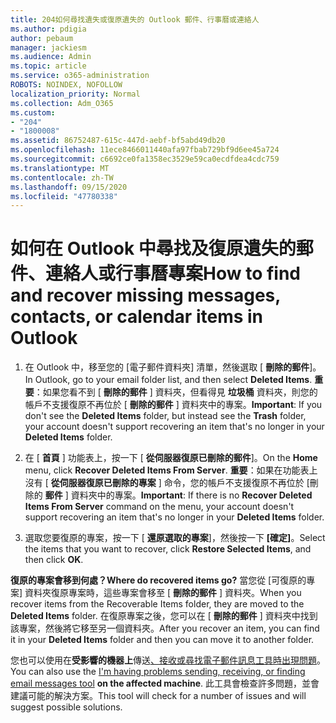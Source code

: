 ```yaml
---
title: 204如何尋找遺失或復原遺失的 Outlook 郵件、行事曆或連絡人
ms.author: pdigia
author: pebaum
manager: jackiesm
ms.audience: Admin
ms.topic: article
ms.service: o365-administration
ROBOTS: NOINDEX, NOFOLLOW
localization_priority: Normal
ms.collection: Adm_O365
ms.custom:
- "204"
- "1800008"
ms.assetid: 86752487-615c-447d-aebf-bf5abd49db20
ms.openlocfilehash: 11ece8466011440afa97fbab729bf9d6ee45a724
ms.sourcegitcommit: c6692ce0fa1358ec3529e59ca0ecdfdea4cdc759
ms.translationtype: MT
ms.contentlocale: zh-TW
ms.lasthandoff: 09/15/2020
ms.locfileid: "47780338"
---
```

# <a name="how-to-find-and-recover-missing-messages-contacts-or-calendar-items-in-outlook"></a><span data-ttu-id="240cb-102">如何在 Outlook 中尋找及復原遺失的郵件、連絡人或行事曆專案</span><span class="sxs-lookup"><span data-stu-id="240cb-102">How to find and recover missing messages, contacts, or calendar items in Outlook</span></span>

1. <span data-ttu-id="240cb-103">在 Outlook 中，移至您的 [電子郵件資料夾] 清單，然後選取 [ **刪除的郵件**]。</span><span class="sxs-lookup"><span data-stu-id="240cb-103">In Outlook, go to your email folder list, and then select **Deleted Items**.</span></span> <span data-ttu-id="240cb-104">**重要**：如果您看不到 [ **刪除的郵件** ] 資料夾，但看得見 **垃圾桶** 資料夾，則您的帳戶不支援復原不再位於 [ **刪除的郵件** ] 資料夾中的專案。</span><span class="sxs-lookup"><span data-stu-id="240cb-104">**Important**: If you don't see the **Deleted Items** folder, but instead see the **Trash** folder, your account doesn't support recovering an item that's no longer in your **Deleted Items** folder.</span></span>

2. <span data-ttu-id="240cb-105">在 [ **首頁** ] 功能表上，按一下 [ **從伺服器復原已刪除的郵件**]。</span><span class="sxs-lookup"><span data-stu-id="240cb-105">On the **Home** menu, click **Recover Deleted Items From Server**.</span></span> <span data-ttu-id="240cb-106">**重要**：如果在功能表上沒有 [ **從伺服器復原已刪除的專案** ] 命令，您的帳戶不支援復原不再位於 [刪除的 **郵件** ] 資料夾中的專案。</span><span class="sxs-lookup"><span data-stu-id="240cb-106">**Important**: If there is no **Recover Deleted Items From Server** command on the menu, your account doesn't support recovering an item that's no longer in your **Deleted Items** folder.</span></span>

3. <span data-ttu-id="240cb-107">選取您要復原的專案，按一下 [ **還原選取的專案**]，然後按一下 **[確定]**。</span><span class="sxs-lookup"><span data-stu-id="240cb-107">Select the items that you want to recover, click **Restore Selected Items**, and then click **OK**.</span></span>

<span data-ttu-id="240cb-108">**復原的專案會移到何處？**</span><span class="sxs-lookup"><span data-stu-id="240cb-108">**Where do recovered items go?**</span></span> <span data-ttu-id="240cb-109">當您從 [可復原的專案] 資料夾復原專案時，這些專案會移至 [ **刪除的郵件** ] 資料夾。</span><span class="sxs-lookup"><span data-stu-id="240cb-109">When you recover items from the Recoverable Items folder, they are moved to the **Deleted Items** folder.</span></span> <span data-ttu-id="240cb-110">在復原專案之後，您可以在 [ **刪除的郵件** ] 資料夾中找到該專案，然後將它移至另一個資料夾。</span><span class="sxs-lookup"><span data-stu-id="240cb-110">After you recover an item, you can find it in your **Deleted Items** folder and then you can move it to another folder.</span></span>

<span data-ttu-id="240cb-111">您也可以使用在**受影響的機器上**傳送[、接收或尋找電子郵件訊息工具時出現問題](https://aka.ms/SaRA-OutlookSendReceive)。</span><span class="sxs-lookup"><span data-stu-id="240cb-111">You can also use the [I'm having problems sending, receiving, or finding email messages tool](https://aka.ms/SaRA-OutlookSendReceive) **on the affected machine**.</span></span> <span data-ttu-id="240cb-112">此工具會檢查許多問題，並會建議可能的解決方案。</span><span class="sxs-lookup"><span data-stu-id="240cb-112">This tool will check for a number of issues and will suggest possible solutions.</span></span>

